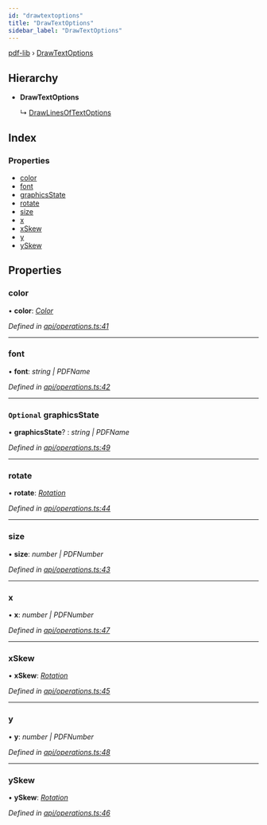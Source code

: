 ```yaml
---
id: "drawtextoptions"
title: "DrawTextOptions"
sidebar_label: "DrawTextOptions"
---
```


[pdf-lib](../index.md) › [DrawTextOptions](drawtextoptions.md)

## Hierarchy

* **DrawTextOptions**

  ↳ [DrawLinesOfTextOptions](drawlinesoftextoptions.md)

## Index

### Properties

* [color](drawtextoptions.md#color)
* [font](drawtextoptions.md#font)
* [graphicsState](drawtextoptions.md#optional-graphicsstate)
* [rotate](drawtextoptions.md#rotate)
* [size](drawtextoptions.md#size)
* [x](drawtextoptions.md#x)
* [xSkew](drawtextoptions.md#xskew)
* [y](drawtextoptions.md#y)
* [ySkew](drawtextoptions.md#yskew)

## Properties

###  color

• **color**: *[Color](../index.md#color)*

*Defined in [api/operations.ts:41](https://github.com/Hopding/pdf-lib/blob/c957768/src/api/operations.ts#L41)*

___

###  font

• **font**: *string | PDFName*

*Defined in [api/operations.ts:42](https://github.com/Hopding/pdf-lib/blob/c957768/src/api/operations.ts#L42)*

___

### `Optional` graphicsState

• **graphicsState**? : *string | PDFName*

*Defined in [api/operations.ts:49](https://github.com/Hopding/pdf-lib/blob/c957768/src/api/operations.ts#L49)*

___

###  rotate

• **rotate**: *[Rotation](../index.md#rotation)*

*Defined in [api/operations.ts:44](https://github.com/Hopding/pdf-lib/blob/c957768/src/api/operations.ts#L44)*

___

###  size

• **size**: *number | PDFNumber*

*Defined in [api/operations.ts:43](https://github.com/Hopding/pdf-lib/blob/c957768/src/api/operations.ts#L43)*

___

###  x

• **x**: *number | PDFNumber*

*Defined in [api/operations.ts:47](https://github.com/Hopding/pdf-lib/blob/c957768/src/api/operations.ts#L47)*

___

###  xSkew

• **xSkew**: *[Rotation](../index.md#rotation)*

*Defined in [api/operations.ts:45](https://github.com/Hopding/pdf-lib/blob/c957768/src/api/operations.ts#L45)*

___

###  y

• **y**: *number | PDFNumber*

*Defined in [api/operations.ts:48](https://github.com/Hopding/pdf-lib/blob/c957768/src/api/operations.ts#L48)*

___

###  ySkew

• **ySkew**: *[Rotation](../index.md#rotation)*

*Defined in [api/operations.ts:46](https://github.com/Hopding/pdf-lib/blob/c957768/src/api/operations.ts#L46)*
